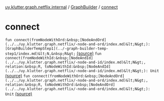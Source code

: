 [uy.klutter.graph.netflix.internal](../index.md) / [GraphBuilder](index.md) / [connect](.)


# connect

`fun connect(fromNodeWithOrd:&nbsp;[NodeAndOrd](../../uy.klutter.graph.netflix/-node-and-ord/index.md)&lt;N&gt;): [GraphBuilderTempStep1](../-graph-builder-temp-step1/index.md)&lt;N,&nbsp;R&gt;` [(source)](https://github.com/kohesive/klutter/blob/master/netflix-graph-jdk6/src/main/kotlin/uy/klutter/graph/netflix/internal/Building.kt#L103)
`fun connect(fromNodeWithId:&nbsp;[NodeAndId](../../uy.klutter.graph.netflix/-node-and-id/index.md)&lt;N&gt;, relation:&nbsp;R, toNodeWithId:&nbsp;[NodeAndId](../../uy.klutter.graph.netflix/-node-and-id/index.md)&lt;N&gt;): Unit` [(source)](https://github.com/kohesive/klutter/blob/master/netflix-graph-jdk6/src/main/kotlin/uy/klutter/graph/netflix/internal/Building.kt#L107)
`fun connect(fromNodeWithOrd:&nbsp;[NodeAndOrd](../../uy.klutter.graph.netflix/-node-and-ord/index.md)&lt;N&gt;, relation:&nbsp;R, toNodeWithOrd:&nbsp;[NodeAndOrd](../../uy.klutter.graph.netflix/-node-and-ord/index.md)&lt;N&gt;): Unit` [(source)](https://github.com/kohesive/klutter/blob/master/netflix-graph-jdk6/src/main/kotlin/uy/klutter/graph/netflix/internal/Building.kt#L111)


